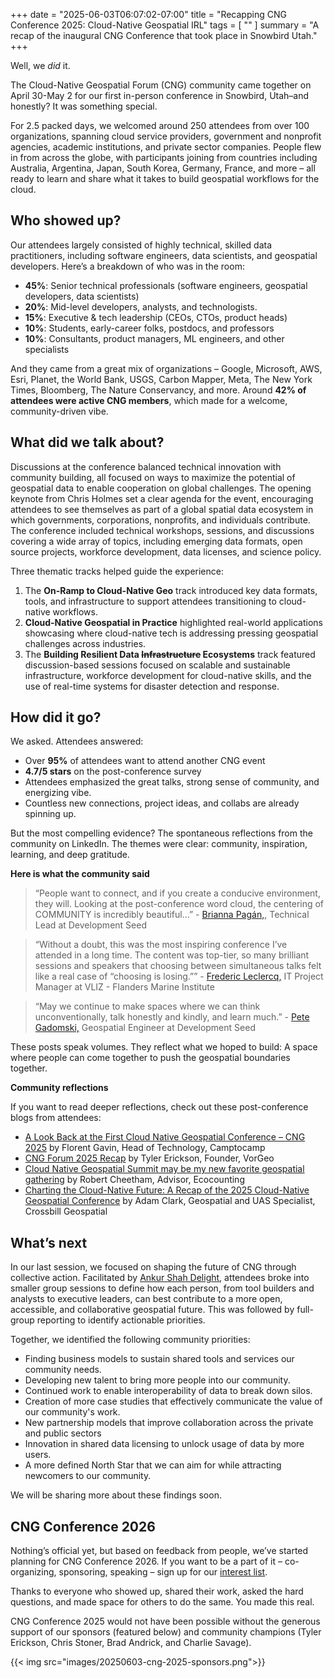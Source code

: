+++
date = "2025-06-03T06:07:02-07:00"
title = "Recapping CNG Conference 2025: Cloud-Native Geospatial IRL"
tags = [ ""
]
summary = "A recap of the inaugural CNG Conference that took place in Snowbird Utah."
+++

Well, we *did* it.

The Cloud-Native Geospatial Forum (CNG) community came together on April 30-May 2 for our first in-person conference in Snowbird, Utah–and honestly? It was something special.

For 2.5 packed days, we welcomed around 250 attendees from over 100 organizations, spanning cloud service providers, government and nonprofit agencies, academic institutions, and private sector companies. People flew in from across the globe, with participants joining from countries including Australia, Argentina, Japan, South Korea, Germany, France, and more – all ready to learn and share what it takes to build geospatial workflows for the cloud.

## Who showed up?

Our attendees largely consisted of highly technical, skilled data practitioners, including software engineers, data scientists, and geospatial developers. Here’s a breakdown of who was in the room:

- **45%**: Senior technical  professionals (software engineers, geospatial developers, data scientists)
- **20%**: Mid-level developers, analysts, and technologists.
- **15%**: Executive & tech leadership (CEOs, CTOs, product heads)
- **10%**: Students, early-career folks, postdocs, and professors
- **10%**: Consultants, product managers, ML engineers, and other specialists

And they came from a great mix of organizations – Google, Microsoft, AWS, Esri, Planet, the World Bank, USGS, Carbon Mapper, Meta, The New York Times, Bloomberg, The Nature Conservancy, and more. Around **42% of attendees were active CNG members**, which made for a welcome, community-driven vibe.

## What did we talk about?

Discussions at the conference balanced technical innovation with community building, all focused on ways to maximize the potential of geospatial data to enable cooperation on global challenges. The opening keynote from Chris Holmes set a clear agenda for the event, encouraging attendees to see themselves as part of a global spatial data ecosystem in which governments, corporations, nonprofits, and individuals contribute. The conference included technical workshops, sessions, and discussions covering a wide array of topics, including emerging data formats, open source projects, workforce development, data licenses, and science policy.

Three thematic tracks helped guide the experience:

1. The **On-Ramp to Cloud-Native Geo** track introduced key data formats, tools, and infrastructure to support attendees transitioning to cloud-native workflows.
2. **Cloud-Native Geospatial in Practice** highlighted real-world applications showcasing where cloud-native tech is addressing pressing geospatial challenges across industries.
3. The **Building Resilient Data ~~Infrastructure~~ Ecosystems** track featured discussion-based sessions focused on scalable and sustainable infrastructure, workforce development for cloud-native skills, and the use of real-time systems for disaster detection and response.

## How did it go?

We asked. Attendees answered:

- Over **95%** of attendees want to attend another CNG event
- **4.7/5 stars** on the post-conference survey
- Attendees emphasized the great talks, strong sense of community, and energizing vibe.  
- Countless new connections, project ideas, and collabs are already spinning up.

But the most compelling evidence? The spontaneous reflections from the community on LinkedIn. The themes were clear: community, inspiration, learning, and deep gratitude.

**Here is what the community said**

> “People want to connect, and if you create a conducive environment, they will. Looking at the post-conference word cloud, the centering of COMMUNITY is incredibly beautiful…” - [Brianna Pagán,](httpshttps://www.linkedin.com/posts/brianna-r-pag%C3%A1n-phd-8a49a46b_cng2025-cng2025-activity-7325250403334328321-JGEj), Technical Lead at Development Seed

> “Without a doubt, this was the most inspiring conference I’ve attended in a long time. The content was top-tier, so many brilliant sessions and speakers that choosing between simultaneous talks felt like a real case of “choosing is losing.”” - [Frederic Leclercq,](https://www.linkedin.com/posts/fredlec_cng2025-activity-7324999309865771008-NZLF) IT Project Manager at VLIZ - Flanders Marine Institute

> “May we continue to make spaces where we can think unconventionally, talk honestly and kindly, and learn much.” - [Pete Gadomski,](https://www.linkedin.com/posts/pgadomski_cng2025-activity-7325260603361570817-v_XZ) Geospatial Engineer at Development Seed

These posts speak volumes. They reflect what we hoped to build: A space where people can come together to push the geospatial boundaries together.

**Community reflections**

If you want to read deeper reflections, check out these post-conference blogs from attendees:

- [A Look Back at the First Cloud Native Geospatial Conference – CNG 2025](https://camptocamp.com/en/news-events/cng2025) by Florent Gavin, Head of Technology, Camptocamp
- [CNG Forum 2025 Recap](https://www.analyze.earth/posts/cng-2025) by Tyler Erickson, Founder, VorGeo
- [Cloud Native Geospatial Summit may be my new favorite geospatial gathering](https://www.linkedin.com/pulse/cloud-native-geospatial-summit-may-my-new-favorite-robert-cheetham-ulwge) by Robert Cheetham, Advisor, Ecocounting
- [Charting the Cloud-Native Future: A Recap of the 2025 Cloud-Native Geospatial Conference](https://blog.lidarnews.com/charting-the-cloud-native-future-a-recap-of-the-2025-cloud-native-geospatial-conference/) by Adam Clark, Geospatial and UAS Specialist, Crossbill Geospatial

## What’s next

In our last session, we focused on shaping the future of CNG through collective action. Facilitated by [Ankur Shah Delight](https://ankurdelight.com), attendees broke into smaller group sessions to define how each person, from tool builders and analysts to executive leaders, can best contribute to a more open, accessible, and collaborative geospatial future. This was followed by full-group reporting to identify actionable priorities.

Together, we identified the following community priorities:

- Finding business models to sustain shared tools and services our community needs.
- Developing new talent to bring more people into our community.
- Continued work to enable interoperability of data to break down silos.
- Creation of more case studies that effectively communicate the value of our community's work.
- New partnership models that improve collaboration across the private and public sectors
- Innovation in shared data licensing to unlock usage of data by more users.
- A more defined North Star that we can aim for while attracting newcomers to our community.

We will be sharing more about these findings soon.

## CNG Conference 2026

Nothing’s official yet, but based on feedback from people, we’ve started planning for CNG Conference 2026. If you want to be a part of it – co-organizing, sponsoring, speaking – sign up for our [interest list](https://events.cloudnativegeo.org/cng2026interestA).

Thanks to everyone who showed up, shared their work, asked the hard questions, and made space for others to do the same. You made this real.

CNG Conference 2025 would not have been possible without the generous support of our sponsors (featured below) and community champions (Tyler Erickson, Chris Stoner, Brad Andrick, and Charlie Savage).

{{< img src="images/20250603-cng-2025-sponsors.png">}}

